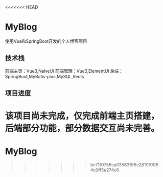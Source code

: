 <<<<<<< HEAD
# MyBlog
使用Vue和SpringBoot开发的个人博客项目
## 技术栈
前端主页：Vue3,NaiveUi
前端管理：Vue3,ElementUi
后端：SpringBoot,MyBatis-plus,MySQL,Redis
## 项目进度
该项目尚未完成，仅完成前端主页搭建，后端部分功能，部分数据交互尚未完善。
=======
# MyBlog
>>>>>>> bc71f0756ca035836f6e2810f9084c0ff5e274c6
